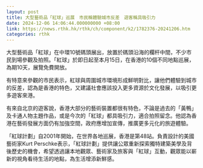 ```yaml
---
layout: post
title: 大型藝術品「紅球」巡展　市民稱體驗城市反差　遊客稱具吸引力
date: 2024-12-06 14:06:44.000000000 +08:00
link: https://news.rthk.hk/rthk/ch/component/k2/1782376-20241206.htm
categories: rthk
---
```


大型藝術品「紅球」在中環10號碼頭展出，放置於碼頭沿海的欄杆中間，不少市民到場參觀及拍照。「紅球」於即日起至本月15日，在香港的10個不同地點巡展，為期10天，展覽免費開放。

有特意來參觀的市民表示，紅球與周圍城市環境形成鮮明對比，讓他們體驗到城市的反差，認為是香港的特色，又建議社會應該投入更多資源於文化發展，以吸引更多遊客來港。

有來自北京的遊客說，香港大部分的藝術裝置都很有特色，不論是過去的「黃鴨」及卡通人物主題作品，或是今次的「紅球」都具吸引力，適合拍照留念。他認為香港在藝術發展方面仍有加強空間，政府應增加宣傳，推廣更多元化的旅遊體驗。

「紅球計劃」自2001年開始，在世界各地巡展，香港是第48站。負責設計的美國藝術家Kurt Perschke表示，「紅球計劃」提供讓公眾重新探索獨特建築美學及背後歷史的機會，希望透過讓本地觀眾、藝術家及旅客與「紅球」互動，觀眾能以嶄新的視角看待生活的地點，為生活增添新鮮感。
